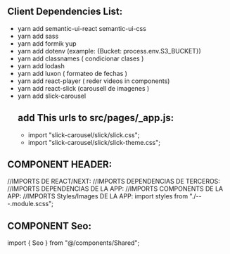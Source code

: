 ## Client Dependencies List:

- yarn add semantic-ui-react semantic-ui-css
- yarn add sass
- yarn add formik yup
- yarn add dotenv (example: {Bucket: process.env.S3_BUCKET})
- yarn add classnames ( condicionar clases )
- yarn add lodash
- yarn add luxon ( formateo de fechas )
- yarn add react-player ( reder videos in components)
- yarn add react-slick (carousell de imagenes )
- yarn add slick-carousel
  ## add This urls to src/pages/\_app.js:
  - import "slick-carousel/slick/slick.css";
  - import "slick-carousel/slick/slick-theme.css";

## COMPONENT HEADER:

//IMPORTS DE REACT/NEXT:
//IMPORTS DEPENDENCIAS DE TERCEROS:
//IMPORTS DEPENDENCIAS DE LA APP:
//IMPORTS COMPONENTS DE LA APP:
//IMPORTS Styles/Images DE LA APP:
import styles from "./---.module.scss";

## COMPONENT Seo:

import { Seo } from "@/components/Shared";
<Seo title='Log-in Gaming platform'/>
